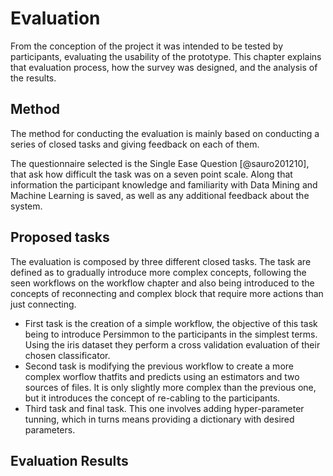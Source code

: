 Evaluation
==========

From the conception of the project it was intended to be tested by
participants, evaluating the usability of the prototype.
This chapter explains that evaluation process, how the survey was designed, and
the analysis of the results.


Method
------
The method for conducting the evaluation is mainly based on conducting a series
of closed tasks and giving feedback on each of them.

The questionnaire selected is the Single Ease Question [@sauro201210], that
ask how difficult the task was on a seven point scale.
Along that information the participant knowledge and familiarity with Data
Mining and Machine Learning is saved, as well as any additional feedback about
the system.


Proposed tasks
--------------
The evaluation is composed by three different closed tasks.
The task are defined as to gradually introduce more complex concepts, following
the seen workflows on the workflow chapter and also being introduced to the
concepts of reconnecting and complex block that require more actions than just
connecting.

* First task is the creation of a simple workflow, the objective of
    this task being to introduce Persimmon to the participants in the simplest
    terms. Using the iris dataset they perform a cross validation evaluation
    of their chosen classificator.
* Second task is modifying the previous workflow to create a more complex
    worflow thatfits and predicts using an estimators and two sources of files.
    It is only slightly more complex than the previous one, but it introduces
    the concept of re-cabling to the participants.
* Third task and final task. This one involves adding hyper-parameter tunning,
    which in turns means providing a dictionary with desired parameters.


Evaluation Results
------------------
<!-- Actual evaluation -->
